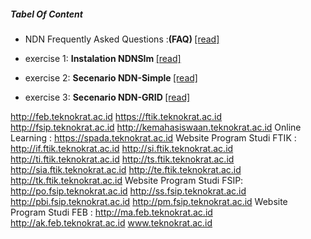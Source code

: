 ##### Tabel Of Content

   -  NDN Frequently Asked Questions :<b>(FAQ) </b> [[read] ](https://named-data.net/project/faq/) 

   -  exercise 1: <b>Instalation NDNSIm </b>[[read] ](https://github.com/Telmat2015/NDNWork/tree/master/NDN-Installation) 
   
   -  exercise 2: <b>Secenario NDN-Simple </b>[[read] ](https://github.com/Telmat2015/NDNWork/tree/master/SecenarioNDN-Simple)
   
   - exercise 3: <b>Secenario NDN-GRID </b>[[read] ](https://github.com/Telmat2015/NDNWork/tree/master/SecenarioNDN-Grid)
   
   http://feb.teknokrat.ac.id https://ftik.teknokrat.ac.id http://fsip.teknokrat.ac.id http://kemahasiswaan.teknokrat.ac.id  Online Learning : https://spada.teknokrat.ac.id Website Program Studi FTIK : http://if.ftik.teknokrat.ac.id http://si.ftik.teknokrat.ac.id http://ti.ftik.teknokrat.ac.id http://ts.ftik.teknokrat.ac.id http://sia.ftik.teknokrat.ac.id http://te.ftik.teknokrat.ac.id http://tk.ftik.teknokrat.ac.id Website Program Studi FSIP: http://po.fsip.teknokrat.ac.id http://ss.fsip.teknokrat.ac.id http://pbi.fsip.teknokrat.ac.id http://pm.fsip.teknokrat.ac.id Website Program Studi FEB : http://ma.feb.teknokrat.ac.id http://ak.feb.teknokrat.ac.id www.teknokrat.ac.id
